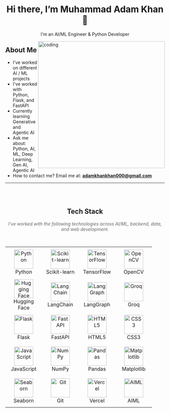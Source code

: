 <h1 align="center">Hi there, I’m Muhammad Adam Khan 👋 </h1>

<p align="center">
  I'm an AI/ML Engineer & Python Developer
</p>

<img align="right" alt="coding" width="400" src="https://media.giphy.com/media/f3iwJFOVOwuy7K6FFw/giphy.gif" />


## About Me

- I've worked on different AI / ML projects  
- I've worked with Python, Flask, and FastAPI  
- Currently learning Generative and Agentic AI  
- Ask me about: Python, AI, ML, Deep Learning, Gen AI, Agentic AI  
- How to contact me? Email me at: **adamkhankhan000@gmail.com**

---

<br><br>

<h2 align="center" style="font-weight:700;">Tech Stack</h2>

<p align="center" style="font-style: italic; color: #666;">
  I've worked with the following technologies across AI/ML, backend, data, and web development.
</p>

<br>

<!-- Tech Stack Grid -->
<div align="center">
  <table>
    <tr>
      <td align="center" width="100px" height="100px">
        <img src="https://cdn.jsdelivr.net/gh/devicons/devicon/icons/python/python-original.svg" width="60" height="60" alt="Python"/><br>Python
      </td>
      <td align="center" width="100px" height="100px">
        <img src="https://upload.wikimedia.org/wikipedia/commons/0/05/Scikit_learn_logo_small.svg" width="60" height="60" alt="Scikit-learn"/><br>Scikit-learn
      </td>
      <td align="center" width="100px" height="100px">
        <img src="https://cdn.jsdelivr.net/gh/devicons/devicon/icons/tensorflow/tensorflow-original.svg" width="60" height="60" alt="TensorFlow"/><br>TensorFlow
      </td>
      <td align="center" width="100px" height="100px">
        <img src="https://avatars.githubusercontent.com/u/5009934?s=64&v=4" width="60" height="60" alt="OpenCV"/><br>OpenCV
      </td>
    </tr>
    <tr>
      <td align="center" width="100px" height="100px">
        <img src="https://huggingface.co/front/assets/huggingface_logo-noborder.svg" width="60" height="60" alt="Hugging Face"/><br>Hugging Face
      </td>
      <td align="center" width="100px" height="100px">
        <img src="https://avatars.githubusercontent.com/u/105770775?s=200&v=4" width="60" height="60" alt="LangChain"/><br>LangChain
      </td>
      <td align="center" width="100px" height="100px">
        <img src="https://camo.githubusercontent.com/ba9213366333d7b44b0133fbc84876d427622bde15cdc738f9001beeb5dd2d27/68747470733a2f2f6c616e67636861696e2d61692e6769746875622e696f2f6c616e6767726170682f7374617469632f776f72646d61726b5f6461726b2e737667" width="60" height="60" alt="LangGraph"/><br>LangGraph
      </td>
      <td align="center" width="100px" height="100px">
        <img src="https://github.com/groq/groq-api-cookbook/raw/main/images/groq-logo.png" width="60" height="60" alt="Groq"/><br>Groq
      </td>
    </tr>
    <tr>
      <td align="center" width="100px" height="100px">
        <img src="https://cdn.jsdelivr.net/gh/devicons/devicon/icons/flask/flask-original.svg" width="60" height="60" alt="Flask"/><br>Flask
      </td>
      <td align="center" width="100px" height="100px">
        <img src="https://fastapi.tiangolo.com/img/logo-margin/logo-teal.svg" width="60" height="60" alt="FastAPI"/><br>FastAPI
      </td>
      <td align="center" width="100px" height="100px">
        <img src="https://cdn.jsdelivr.net/gh/devicons/devicon/icons/html5/html5-original.svg" width="60" height="60" alt="HTML5"/><br>HTML5
      </td>
      <td align="center" width="100px" height="100px">
        <img src="https://cdn.jsdelivr.net/gh/devicons/devicon/icons/css3/css3-original.svg" width="60" height="60" alt="CSS3"/><br>CSS3
      </td>
    </tr>
    <tr>
      <td align="center" width="100px" height="100px">
        <img src="https://cdn.jsdelivr.net/gh/devicons/devicon/icons/javascript/javascript-original.svg" width="60" height="60" alt="JavaScript"/><br>JavaScript
      </td>
      <td align="center" width="100px" height="100px">
        <img src="https://numpy.org/images/logo.svg" width="60" height="60" alt="NumPy"/><br>NumPy
      </td>
      <td align="center" width="100px" height="100px">
        <img src="https://pandas.pydata.org/static/img/pandas_mark.svg" width="60" height="60" alt="Pandas"/><br>Pandas
      </td>
      <td align="center" width="100px" height="100px">
        <img src="https://matplotlib.org/_static/images/logo2.svg" width="60" height="60" alt="Matplotlib"/><br>Matplotlib
      </td>
    </tr>
    <tr>
      <td align="center" width="100px" height="100px">
        <img src="https://seaborn.pydata.org/_static/logo-wide-lightbg.svg" width="60" height="60" alt="Seaborn"/><br>Seaborn
      </td>
      <td align="center" width="100px" height="100px">
        <img src="https://cdn.jsdelivr.net/gh/devicons/devicon/icons/git/git-original.svg" width="60" height="60" alt="Git"/><br>Git
      </td>
      <td align="center" width="100px" height="100px">
        <img src="https://camo.githubusercontent.com/e40cb80a2b7078aaa29e48190c4d665cdfb0a56a0dc871638c7f81efbe230fdb/68747470733a2f2f6173736574732e76657263656c2e636f6d2f696d6167652f75706c6f61642f76313538383830353835382f7265706f7369746f726965732f76657263656c2f6c6f676f2e706e67" width="60" height="60" alt="Vercel"/><br>Vercel
      </td>
      <td align="center" width="100px" height="100px">
        <img src="https://encrypted-tbn0.gstatic.com/images?q=tbn:ANd9GcTFt52JJcjin4mi_yPtw70X_vywBJ_gvEIwkg&s" width="60" height="60" alt="AIML"/><br>AIML
      </td>
    </tr>
  </table>
</div>
